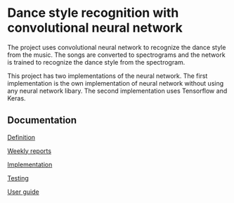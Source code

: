 # Dance style recognition with convolutional neural network

The project uses convolutional neural network to recognize the dance style from the music. The songs are converted to spectrograms and the network is trained to recognize the dance style from the spectrogram.

This project has two implementations of the neural network. The first implementation is the own implementation of neural network without using any neural network libary. The second implementation uses Tensorflow and Keras.

## Documentation

[Definition](./dokumentaatio/Definition.md)

[Weekly reports](https://github.com/MineTech0/tekoaly-harjoitustyo/tree/main/viikkoraportit) 

[Implementation](./dokumentaatio/Implementation.md)

[Testing](./dokumentaatio/Testing.md)

[User guide](./dokumentaatio/UserGuide.md)
